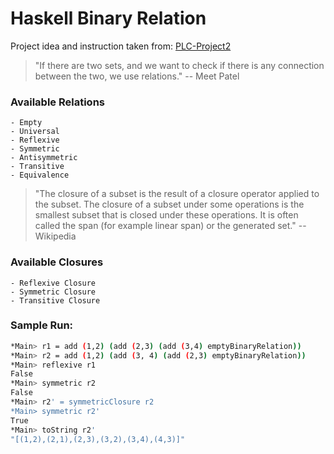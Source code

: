 # Haskell Binary Relation

Project idea and instruction taken from: [PLC-Project2](https://tinman.cs.gsu.edu/~raj/4330/sp22/project2/)

<blockquote>"If there are two sets, and we want to check if there is any connection between the two, we use relations." -- Meet Patel </blockquote> 

### Available Relations
```
- Empty
- Universal
- Reflexive
- Symmetric
- Antisymmetric
- Transitive
- Equivalence 
```

<blockquote>"The closure of a subset is the result of a closure operator applied to the subset. The closure of a subset under some operations is the smallest subset that is closed under these operations. It is often called the span (for example linear span) or the generated set." -- Wikipedia</blockquote>

### Available Closures
```
- Reflexive Closure
- Symmetric Closure
- Transitive Closure
```

### Sample Run:
```bash
*Main> r1 = add (1,2) (add (2,3) (add (3,4) emptyBinaryRelation)) 
*Main> r2 = add (1,2) (add (3, 4) (add (2,3) emptyBinaryRelation))
*Main> reflexive r1
False
*Main> symmetric r2
False
*Main> r2' = symmetricClosure r2
*Main> symmetric r2'
True
*Main> toString r2'
"[(1,2),(2,1),(2,3),(3,2),(3,4),(4,3)]"
```
